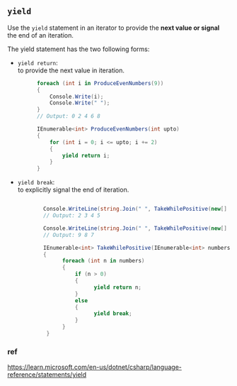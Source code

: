 ## `yield`

Use the `yield` statement in an iterator to provide the **next value or signal** the end of an iteration.

The yield statement has the two following forms:
- `yield return`: \
  to provide the next value in iteration.
  ```cs
        foreach (int i in ProduceEvenNumbers(9))
        {
            Console.Write(i);
            Console.Write(" ");
        }
        // Output: 0 2 4 6 8

        IEnumerable<int> ProduceEvenNumbers(int upto)
        {
            for (int i = 0; i <= upto; i += 2)
            {
                yield return i;
            }
        }
  ```
- `yield break`: \
  to explicitly signal the end of iteration.
  ```cs

          Console.WriteLine(string.Join(" ", TakeWhilePositive(new[] { 2, 3, 4, 5, -1, 3, 4})));
          // Output: 2 3 4 5

          Console.WriteLine(string.Join(" ", TakeWhilePositive(new[] { 9, 8, 7 })));
          // Output: 9 8 7

          IEnumerable<int> TakeWhilePositive(IEnumerable<int> numbers)
          {
                foreach (int n in numbers)
                {
                    if (n > 0)
                    {
                          yield return n;
                    }
                    else
                    {
                          yield break;
                    }
                }
           }
  ```
  

  


### ref
https://learn.microsoft.com/en-us/dotnet/csharp/language-reference/statements/yield

